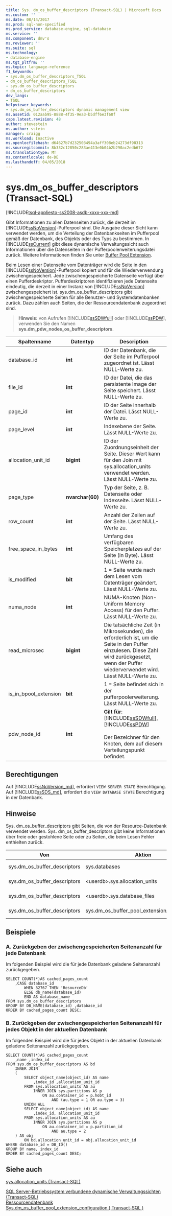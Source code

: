 ```yaml
---
title: Sys. dm_os_buffer_descriptors (Transact-SQL) | Microsoft Docs
ms.custom: ''
ms.date: 08/14/2017
ms.prod: sql-non-specified
ms.prod_service: database-engine, sql-database
ms.service: ''
ms.component: dmv's
ms.reviewer: ''
ms.suite: sql
ms.technology:
- database-engine
ms.tgt_pltfrm: ''
ms.topic: language-reference
f1_keywords:
- sys.dm_os_buffer_descriptors_TSQL
- dm_os_buffer_descriptors_TSQL
- sys.dm_os_buffer_descriptors
- dm_os_buffer_descriptors
dev_langs:
- TSQL
helpviewer_keywords:
- sys.dm_os_buffer_descriptors dynamic management view
ms.assetid: 012aab95-8888-4f35-9ea3-b5dff6e3f60f
caps.latest.revision: 48
author: stevestein
ms.author: sstein
manager: craigg
ms.workload: Inactive
ms.openlocfilehash: d64627b7d232503494a3aff308eb24273df98313
ms.sourcegitcommit: 8b332c12850c283ae413e0b04b2b290ac2edb672
ms.translationtype: MT
ms.contentlocale: de-DE
ms.lasthandoff: 04/05/2018
---
```

# <a name="sysdmosbufferdescriptors-transact-sql"></a>sys.dm_os_buffer_descriptors (Transact-SQL)
[!INCLUDE[tsql-appliesto-ss2008-asdb-xxxx-xxx-md](../../includes/tsql-appliesto-ss2008-asdb-xxxx-xxx-md.md)]

  Gibt Informationen zu allen Datenseiten zurück, die derzeit im [!INCLUDE[ssNoVersion](../../includes/ssnoversion-md.md)]-Pufferpool sind. Die Ausgabe dieser Sicht kann verwendet werden, um die Verteilung der Datenbankseiten im Pufferpool gemäß der Datenbank, des Objekts oder des Typs zu bestimmen. In [!INCLUDE[ssCurrent](../../includes/sscurrent-md.md)] gibt diese dynamische Verwaltungssicht auch Informationen über die Datenseiten in der Pufferpoolerweiterungsdatei zurück. Weitere Informationen finden Sie unter [Buffer Pool Extension](../../database-engine/configure-windows/buffer-pool-extension.md).  
  
 Beim Lesen einer Datenseite vom Datenträger wird die Seite in den [!INCLUDE[ssNoVersion](../../includes/ssnoversion-md.md)]-Pufferpool kopiert und für die Wiederverwendung zwischengespeichert. Jede zwischengespeicherte Datenseite verfügt über einen Pufferdeskriptor. Pufferdeskriptoren identifizieren jede Datenseite eindeutig, die derzeit in einer Instanz von [!INCLUDE[ssNoVersion](../../includes/ssnoversion-md.md)] zwischengespeichert ist. sys.dm_os_buffer_descriptors gibt zwischengespeicherte Seiten für alle Benutzer- und Systemdatenbanken zurück. Dazu zählen auch Seiten, die der Ressourcendatenbank zugeordnet sind.  
  
> **Hinweis:** von Aufrufen [!INCLUDE[ssSDWfull](../../includes/sssdwfull-md.md)] oder [!INCLUDE[ssPDW](../../includes/sspdw-md.md)], verwenden Sie den Namen **sys.dm_pdw_nodes_os_buffer_descriptors**.  

|Spaltenname|Datentyp|Description|  
|-----------------|---------------|-----------------|  
|database_id|**int**|ID der Datenbank, die der Seite im Pufferpool zugeordnet ist. Lässt NULL-Werte zu.|  
|file_id|**int**|ID der Datei, die das persistente Image der Seite speichert. Lässt NULL-Werte zu.|  
|page_id|**int**|ID der Seite innerhalb der Datei. Lässt NULL-Werte zu.|  
|page_level|**int**|Indexebene der Seite. Lässt NULL-Werte zu.|  
|allocation_unit_id|**bigint**|ID der Zuordnungseinheit der Seite. Dieser Wert kann für den Join mit sys.allocation_units verwendet werden. Lässt NULL-Werte zu.|  
|page_type|**nvarchar(60)**|Typ der Seite, z. B. Datenseite oder Indexseite. Lässt NULL-Werte zu.|  
|row_count|**int**|Anzahl der Zeilen auf der Seite. Lässt NULL-Werte zu.|  
|free_space_in_bytes|**int**|Umfang des verfügbaren Speicherplatzes auf der Seite (in Byte). Lässt NULL-Werte zu.|  
|is_modified|**bit**|1 = Seite wurde nach dem Lesen vom Datenträger geändert. Lässt NULL-Werte zu.|  
|numa_node|**int**|NUMA-Knoten (Non-Uniform Memory Access) für den Puffer. Lässt NULL-Werte zu.|  
|read_microsec|**bigint**|Die tatsächliche Zeit (in Mikrosekunden), die erforderlich ist, um die Seite in den Puffer einzulesen. Diese Zahl wird zurückgesetzt, wenn der Puffer wiederverwendet wird. Lässt NULL-Werte zu.|  
|is_in_bpool_extension|**bit**|1 = Seite befindet sich in der pufferpoolerweiterung. Lässt NULL-Werte zu.|  
|pdw_node_id|**int**|**Gilt für**: [!INCLUDE[ssSDWfull](../../includes/sssdwfull-md.md)], [!INCLUDE[ssPDW](../../includes/sspdw-md.md)]<br /><br /> Der Bezeichner für den Knoten, dem auf diesem Verteilungspunkt befindet.|  
  
## <a name="permissions"></a>Berechtigungen  

Auf [!INCLUDE[ssNoVersion_md](../../includes/ssnoversion-md.md)], erfordert `VIEW SERVER STATE` Berechtigung.   
Auf [!INCLUDE[ssSDS_md](../../includes/sssds-md.md)], erfordert die `VIEW DATABASE STATE` Berechtigung in der Datenbank.   
   
## <a name="remarks"></a>Hinweise  
 Sys. dm_os_buffer_descriptors gibt Seiten, die von der Resource-Datenbank verwendet werden. Sys. dm_os_buffer_descriptors gibt keine Informationen über freie oder gestohlene Seite oder zu Seiten, die beim Lesen Fehler enthielten zurück.  
  
|Von|Aktion|On|Beziehung|  
|----------|--------|--------|------------------|  
|sys.dm_os_buffer_descriptors|sys.databases|database_id|Viele-zu-eins|  
|sys.dm_os_buffer_descriptors|\<userdb>.sys.allocation_units|allocation_unit_id|Viele-zu-eins|  
|sys.dm_os_buffer_descriptors|\<userdb>.sys.database_files|file_id|Viele-zu-eins|  
|sys.dm_os_buffer_descriptors|sys.dm_os_buffer_pool_extension_configuration|file_id|Viele-zu-eins|  
  
## <a name="examples"></a>Beispiele  
  
### <a name="a-returning-cached-page-count-for-each-database"></a>A. Zurückgeben der zwischengespeicherten Seitenanzahl für jede Datenbank  
 Im folgenden Beispiel wird die für jede Datenbank geladene Seitenanzahl zurückgegeben.  
  
```  
SELECT COUNT(*)AS cached_pages_count  
    ,CASE database_id   
        WHEN 32767 THEN 'ResourceDb'   
        ELSE db_name(database_id)   
        END AS database_name  
FROM sys.dm_os_buffer_descriptors  
GROUP BY DB_NAME(database_id) ,database_id  
ORDER BY cached_pages_count DESC;  
```  
  
### <a name="b-returning-cached-page-count-for-each-object-in-the-current-database"></a>B. Zurückgeben der zwischengespeicherten Seitenanzahl für jedes Objekt in der aktuellen Datenbank  
 Im folgenden Beispiel wird die für jedes Objekt in der aktuellen Datenbank geladene Seitenanzahl zurückgegeben.  
  
```  
SELECT COUNT(*)AS cached_pages_count   
    ,name ,index_id   
FROM sys.dm_os_buffer_descriptors AS bd   
    INNER JOIN   
    (  
        SELECT object_name(object_id) AS name   
            ,index_id ,allocation_unit_id  
        FROM sys.allocation_units AS au  
            INNER JOIN sys.partitions AS p   
                ON au.container_id = p.hobt_id   
                    AND (au.type = 1 OR au.type = 3)  
        UNION ALL  
        SELECT object_name(object_id) AS name     
            ,index_id, allocation_unit_id  
        FROM sys.allocation_units AS au  
            INNER JOIN sys.partitions AS p   
                ON au.container_id = p.partition_id   
                    AND au.type = 2  
    ) AS obj   
        ON bd.allocation_unit_id = obj.allocation_unit_id  
WHERE database_id = DB_ID()  
GROUP BY name, index_id   
ORDER BY cached_pages_count DESC;  
```  
  
## <a name="see-also"></a>Siehe auch  
 [sys.allocation_units &#40;Transact-SQL&#41;](../../relational-databases/system-catalog-views/sys-allocation-units-transact-sql.md)   
 
 [SQL Server-Betriebssystem verbundene dynamische Verwaltungssichten &#40;Transact-SQL&#41;](../../relational-databases/system-dynamic-management-views/sql-server-operating-system-related-dynamic-management-views-transact-sql.md)   
 [Ressourcendatenbank](../../relational-databases/databases/resource-database.md)   
 [Sys.dm_os_buffer_pool_extension_configuration &#40; Transact-SQL &#41;](../../relational-databases/system-dynamic-management-views/sys-dm-os-buffer-pool-extension-configuration-transact-sql.md)  
  
  


